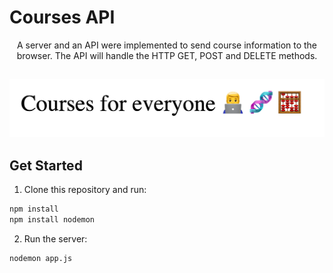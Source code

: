 # Courses API
<p align="center">
A server and an API were implemented to send course information to the browser. The API will handle the HTTP GET, POST and DELETE methods.


##
<img src='./image.png'>


## Get Started


1. Clone this repository and run:
```sh
npm install
npm install nodemon
```
2. Run the server:
```sh
nodemon app.js
```